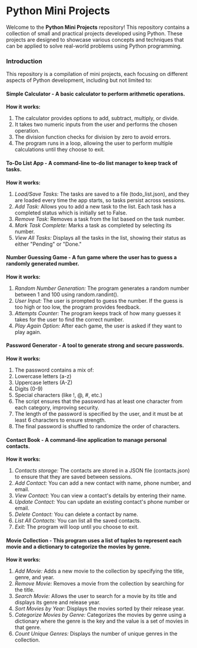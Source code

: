 # Python Mini Projects
Welcome to the **Python Mini Projects** repository! This repository contains a collection of small and practical projects developed using Python. These projects are designed to showcase various concepts and techniques that can be applied to solve real-world problems using Python programming.

### Introduction
This repository is a compilation of mini projects, each focusing on different aspects of Python development, including but not limited to:

#### **Simple Calculator -** A basic calculator to perform arithmetic operations.
**How it works:**
1. The calculator provides options to add, subtract, multiply, or divide.
2. It takes two numeric inputs from the user and performs the chosen operation.
3. The division function checks for division by zero to avoid errors.
4. The program runs in a loop, allowing the user to perform multiple calculations until they choose to exit.

#### **To-Do List App -** A command-line to-do list manager to keep track of tasks.
**How it works:**
1. *Load/Save Tasks:* The tasks are saved to a file (todo_list.json), and they are loaded every time the app starts, so tasks persist across sessions.
2. *Add Task:* Allows you to add a new task to the list. Each task has a completed status which is initially set to False.
3. *Remove Task:* Removes a task from the list based on the task number.
4. *Mark Task Complete:* Marks a task as completed by selecting its number.
5. *View All Tasks:* Displays all the tasks in the list, showing their status as either "Pending" or "Done."

#### **Number Guessing Game -** A fun game where the user has to guess a randomly generated number.
**How it works:**
1. *Random Number Generation:* The program generates a random number between 1 and 100 using random.randint().
2. *User Input:* The user is prompted to guess the number. If the guess is too high or too low, the program provides feedback.
3. *Attempts Counter:* The program keeps track of how many guesses it takes for the user to find the correct number.
4. *Play Again Option:* After each game, the user is asked if they want to play again.

#### **Password Generator -** A tool to generate strong and secure passwords.
**How it works:**
1. The password contains a mix of:
  1. Lowercase letters (a-z)
  2. Uppercase letters (A-Z)
  3. Digits (0-9)
  4. Special characters (like !, @, #, etc.)
2. The script ensures that the password has at least one character from each category, improving security.
3. The length of the password is specified by the user, and it must be at least 6 characters to ensure strength.
4. The final password is shuffled to randomize the order of characters.

#### **Contact Book -** A command-line application to manage personal contacts.
**How it works:**
1. *Contacts storage:* The contacts are stored in a JSON file (contacts.json) to ensure that they are saved between sessions.
2. *Add Contact:* You can add a new contact with name, phone number, and email.
3. *View Contact:* You can view a contact's details by entering their name.
4. *Update Contact:* You can update an existing contact's phone number or email.
5. *Delete Contact:* You can delete a contact by name.
6. *List All Contacts:* You can list all the saved contacts.
7. *Exit:* The program will loop until you choose to exit.
   
#### **Movie Collection -** This program uses a list of tuples to represent each movie and a dictionary to categorize the movies by genre.
**How it works:**
1. *Add Movie:* Adds a new movie to the collection by specifying the title, genre, and year.
2. *Remove Movie:* Removes a movie from the collection by searching for the title.
3. *Search Movie:* Allows the user to search for a movie by its title and displays its genre and release year.
4. *Sort Movies by Year:* Displays the movies sorted by their release year.
5. *Categorize Movies by Genre:* Categorizes the movies by genre using a dictionary where the genre is the key and the value is a set of movies in that genre.
6. *Count Unique Genres:* Displays the number of unique genres in the collection.
